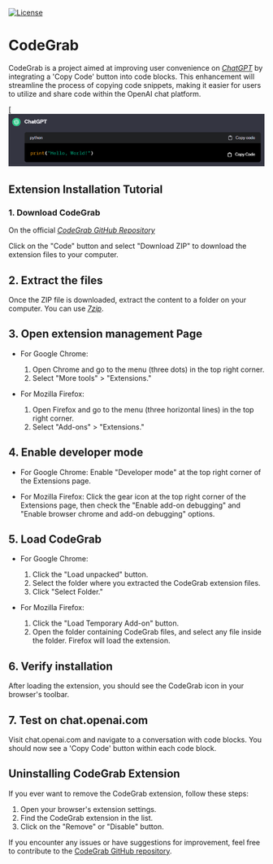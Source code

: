 [![License](https://img.shields.io/badge/License-MIT-green.svg)](https://www.mit.edu/~amini/LICENSE.md)

# CodeGrab
CodeGrab is a project aimed at improving user convenience on _[ChatGPT](https://chat.openai.com)_ by integrating a 'Copy Code' button into code blocks. This enhancement will streamline the process of copying code snippets, making it easier for users to utilize and share code within the OpenAI chat platform.

[![Python Example](https://github.com/Glouwhy/CodeGrab/raw/main/imgs/py-example.gif)


## Extension Installation Tutorial

### 1. Download CodeGrab

On the official _[CodeGrab GitHub Repository](https://github.com/Glouwhy/CodeGrab)_

Click on the "Code" button and select "Download ZIP" to download the extension files to your computer.


## 2. Extract the files

Once the ZIP file is downloaded, extract the content to a folder on your computer. You can use _[7zip](https://www.7-zip.org)_.


## 3. Open extension management Page

- For Google Chrome:
  1. Open Chrome and go to the menu (three dots) in the top right corner.
  2. Select "More tools" > "Extensions."

- For Mozilla Firefox:
  1. Open Firefox and go to the menu (three horizontal lines) in the top right corner.
  2. Select "Add-ons" > "Extensions."

## 4. Enable developer mode

- For Google Chrome:
  Enable "Developer mode" at the top right corner of the Extensions page.

- For Mozilla Firefox:
  Click the gear icon at the top right corner of the Extensions page, then check the "Enable add-on debugging" and "Enable browser chrome and add-on debugging" options.

## 5. Load CodeGrab

- For Google Chrome:
  1. Click the "Load unpacked" button.
  2. Select the folder where you extracted the CodeGrab extension files.
  3. Click "Select Folder."

- For Mozilla Firefox:
  1. Click the "Load Temporary Add-on" button.
  2. Open the folder containing CodeGrab files, and select any file inside the folder. Firefox will load the extension.


## 6. Verify installation

After loading the extension, you should see the CodeGrab icon in your browser's toolbar.


## 7. Test on chat.openai.com

Visit chat.openai.com and navigate to a conversation with code blocks. You should now see a 'Copy Code' button within each code block.


## Uninstalling CodeGrab Extension
If you ever want to remove the CodeGrab extension, follow these steps:

1. Open your browser's extension settings.
1. Find the CodeGrab extension in the list.
3. Click on the "Remove" or "Disable" button.



If you encounter any issues or have suggestions for improvement, feel free to contribute to the [CodeGrab GitHub repository](https://github.com/Glouwhy/CodeGrab).
